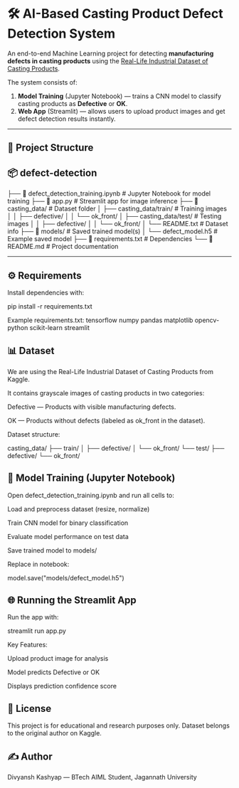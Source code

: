 # 🛠 AI-Based Casting Product Defect Detection System

An end-to-end Machine Learning project for detecting **manufacturing defects in casting products** using the [Real-Life Industrial Dataset of Casting Products](https://www.kaggle.com/datasets/ravirajsinh45/real-life-industrial-dataset-of-casting-product).

The system consists of:

1. **Model Training** (Jupyter Notebook) — trains a CNN model to classify casting products as **Defective** or **OK**.
2. **Web App** (Streamlit) — allows users to upload product images and get defect detection results instantly.

---

## 📂 Project Structure

## 📦 defect-detection
├── 📄 defect_detection_training.ipynb # Jupyter Notebook for model training
├── 📄 app.py # Streamlit app for image inference
├── 📁 casting_data/ # Dataset folder
│ ├── casting_data/train/ # Training images
│ │ ├── defective/
│ │ └── ok_front/
│ ├── casting_data/test/ # Testing images
│ │ ├── defective/
│ │ └── ok_front/
│ └── README.txt # Dataset info
├── 📁 models/ # Saved trained model(s)
│ └── defect_model.h5 # Example saved model
├── 📄 requirements.txt # Dependencies
└── 📄 README.md # Project documentation

---

## ⚙️ Requirements

Install dependencies with:

pip install -r requirements.txt

Example requirements.txt:
tensorflow
numpy
pandas
matplotlib
opencv-python
scikit-learn
streamlit

## 📊 Dataset

We are using the Real-Life Industrial Dataset of Casting Products from Kaggle.

It contains grayscale images of casting products in two categories:

Defective — Products with visible manufacturing defects.

OK — Products without defects (labeled as ok_front in the dataset).

Dataset structure:

casting_data/
├── train/
│   ├── defective/
│   └── ok_front/
└── test/
    ├── defective/
    └── ok_front/

## 🧠 Model Training (Jupyter Notebook)

Open defect_detection_training.ipynb and run all cells to:

Load and preprocess dataset (resize, normalize)

Train CNN model for binary classification

Evaluate model performance on test data

Save trained model to models/

Replace in notebook:

model.save("models/defect_model.h5")

## 🌐 Running the Streamlit App

Run the app with:

streamlit run app.py


Key Features:

Upload product image for analysis

Model predicts Defective or OK

Displays prediction confidence score

## 📜 License

This project is for educational and research purposes only. Dataset belongs to the original author on Kaggle.

## ✍️ Author

Divyansh Kashyap — BTech AIML Student, Jagannath University
